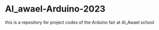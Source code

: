 # Al_awael-Arduino-2023
this is a repository for project codes of the Arduino fair at Al_Awael school

